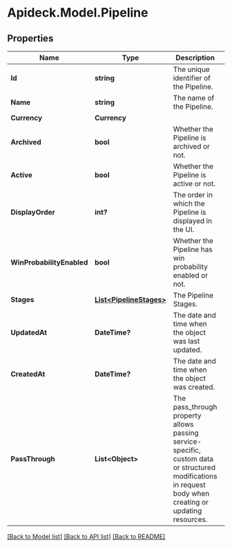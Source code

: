 # Apideck.Model.Pipeline

## Properties

Name | Type | Description | Notes
------------ | ------------- | ------------- | -------------
**Id** | **string** | The unique identifier of the Pipeline. | [optional] 
**Name** | **string** | The name of the Pipeline. | 
**Currency** | **Currency** |  | [optional] 
**Archived** | **bool** | Whether the Pipeline is archived or not. | [optional] 
**Active** | **bool** | Whether the Pipeline is active or not. | [optional] 
**DisplayOrder** | **int?** | The order in which the Pipeline is displayed in the UI. | [optional] 
**WinProbabilityEnabled** | **bool** | Whether the Pipeline has win probability enabled or not. | [optional] 
**Stages** | [**List&lt;PipelineStages&gt;**](PipelineStages.md) | The Pipeline Stages. | [optional] 
**UpdatedAt** | **DateTime?** | The date and time when the object was last updated. | [optional] [readonly] 
**CreatedAt** | **DateTime?** | The date and time when the object was created. | [optional] [readonly] 
**PassThrough** | **List&lt;Object&gt;** | The pass_through property allows passing service-specific, custom data or structured modifications in request body when creating or updating resources. | [optional] 

[[Back to Model list]](../README.md#documentation-for-models) [[Back to API list]](../README.md#documentation-for-api-endpoints) [[Back to README]](../README.md)

